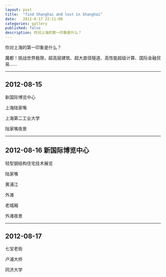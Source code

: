 ```yaml
---
layout: post
title:  "find Shanghai and lost in Shanghai"
date:   2012-8-17 22:11:00
categories: gallery
published: false
description: 你对上海的第一印象是什么？
---
```


你对上海的第一印象是什么？

魔都！挑战世界极限，超高层建筑、超大直径隧道、高性能超级计算、国际金融贸易……

------

## 2012-08-15 

新国际博览中心

上海陆家嘴

上海第二工业大学

陆家嘴夜景


------

## 2012-08-16 新国际博览中心

轻型钢结构住宅技术展览

陆家嘴

黄浦江

外滩

老城厢

外滩夜景

------

## 2012-08-17

七宝老街

卢浦大桥

同济大学

